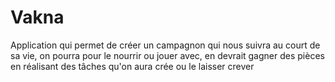 # Vakna
Application qui permet de créer un campagnon qui nous suivra au court de sa vie, on pourra pour le nourrir ou jouer avec, en devrait gagner des pièces en réalisant des tâches qu'on aura crée ou le laisser crever
